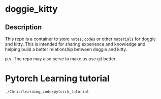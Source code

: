 # doggie_kitty

## Description

This repo is a container to store `notes`, `codes` or other `materials` for doggie and kitty. 
This is intended for sharing experience and knowledge and helping build a better relationship between doggie and kitty.


p.s. The repo may also serve to make us use git better.


# Pytorch Learning tutorial
```bash
./Chris/learning_code/pytorch_tutorial
```